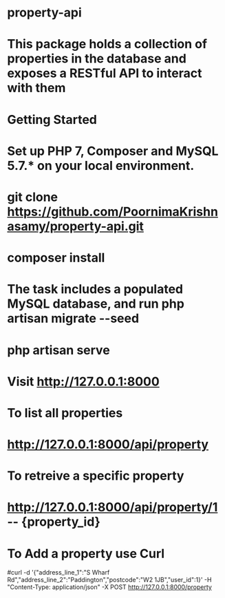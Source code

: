 # property-api
# This package holds a collection of properties in the database and exposes a RESTful API to interact with them
# Getting Started
# Set up PHP 7, Composer and MySQL 5.7.* on your local environment.
# git clone https://github.com/PoornimaKrishnasamy/property-api.git
# composer install
# The task includes a populated MySQL database, and run php artisan migrate --seed
# php artisan serve
# Visit http://127.0.0.1:8000
#
#
# To list all properties
# http://127.0.0.1:8000/api/property
# To retreive a specific property
# http://127.0.0.1:8000/api/property/1  -- {property_id}
# To Add a property use Curl 
#curl -d '{"address_line_1":"S Wharf Rd","address_line_2":"Paddington","postcode":"W2 1JB","user_id":1}' -H "Content-Type: application/json" -X POST http://127.0.0.1:8000/property
#
#
#
#
#
#
#
#
#

